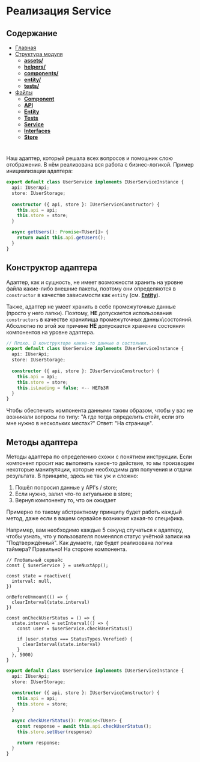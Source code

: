 # **Реализация Service**

## **Содержание**

- [Главная](README.md)
- [Структура модуля](../directories/README.md)
  - [**assets/**](../directories/assets.md)
  - [**helpers/**](../directories/helpers.md)
  - [**components/**](../directories/components.md)
  - [**entity/**](../directories/entity.md)
  - [**tests/**](../directories/tests.md)
- [Файлы](README.md)
  - [**Component**](component.md)
  - [**API**](api.md)
  - [**Entity**](entity.md)
  - [**Tests**](tests.md)
  - [**Service**](service.md)
  - [**Interfaces**](interfaces.md)
  - [**Store**](store.md)

#

Наш адаптер, который решала всех вопросов и помошник слою отображения. В нём реализована вся работа с бизнес-логикой. Пример инициализации адаптера:

```typescript
export default class UserService implements IUserServiceInstance {
  api: IUserApi;
  store: IUserStorage;
  
  constructor ({ api, store }: IUserServiceConstructor) {
    this.api = api;
    this.store = store;
  }

  async getUsers(): Promise<TUser[]> {
    return await this.api.getUsers();
  }
}
```

## **Конструктор адаптера**

Адаптер, как и сущность, не имеет возможности хранить на уровне файла какие-либо внешние пакеты, поэтому они определяются в `constructor` в качестве зависимости как `entity` (см. [**Entity**](files/entity.md)).

Также, адаптер не умеет хранить в себе промежуточные данные (просто у него лапки). Поэтому, **НЕ** допускается использования `constructors` в качестве хранилища промежуточных данных\состояний. Абсолютно по этой же причине **НЕ** допускается хранение состояния компонентов на уровне адаптера.

```typescript
// Плохо. В конструкторе какие-то данные о состоянии.
export default class UserService implements IUserServiceInstance {
  api: IUserApi;
  store: IUserStorage;
  
  constructor ({ api, store }: IUserServiceConstructor) {
    this.api = api;
    this.store = store;
    this.isLoading = false; <-- НЕЛЬЗЯ
  }
}
```

Чтобы обеспечить компонента данными таким образом, чтобы у вас не возникали вопросы по типу: "А где тогда определить стейт, если это мне нужно в нескольких местах?" Ответ: "На странице".

## **Методы адаптера**

Методы адаптера по определению схожи с понятием инструкции. Если компонент просит нас выполнить какое-то действие, то мы производим некоторые манипуляции, которые необходимы для получения и отдачи результата. В принципе, здесь не так уж и сложно:

1. Пошёл попросил данные у API's / store;
2. Если нужно, залил что-то актуальное в store;
3. Вернул компоненту то, что он ожидает

Примерно по такому абстрактному принципу будет работь каждый метод, даже если в вашем сервайсе возникнит какая-то специфика.

Например, вам необходимо каждые 5 секунд стучаться к адаптеру, чтобы узнать, что у пользователя поменялся статус учётной записи на "Подтверждённый". Как думаете, где будет реализована логика таймера? Правильно! На стороне компонента.

```vue
// Глобальный сервайс
const { $userService } = useNuxtApp();

const state = reactive({
  interval: null,
})

onBeforeUnmount(() => {
  clearInterval(state.interval)
})

const onCheckUserStatus = () => {
  state.interval = setInterval(() => {
    const user = $userService.checkUserStatus()

    if (user.status === StatusTypes.Verefied) {
      clearInterval(state.interval)
    }
  }, 5000)
}
```

```typescript
export default class UserService implements IUserServiceInstance {
  api: IUserApi;
  store: IUserStorage;
  
  constructor ({ api, store }: IUserServiceConstructor) {
    this.api = api;
    this.store = store;
  }

  async checkUserStatus(): Promise<TUser> {
    const response = await this.api.checkUserStatus();
    this.store.setUser(response)

    return response;
  }
}
```
